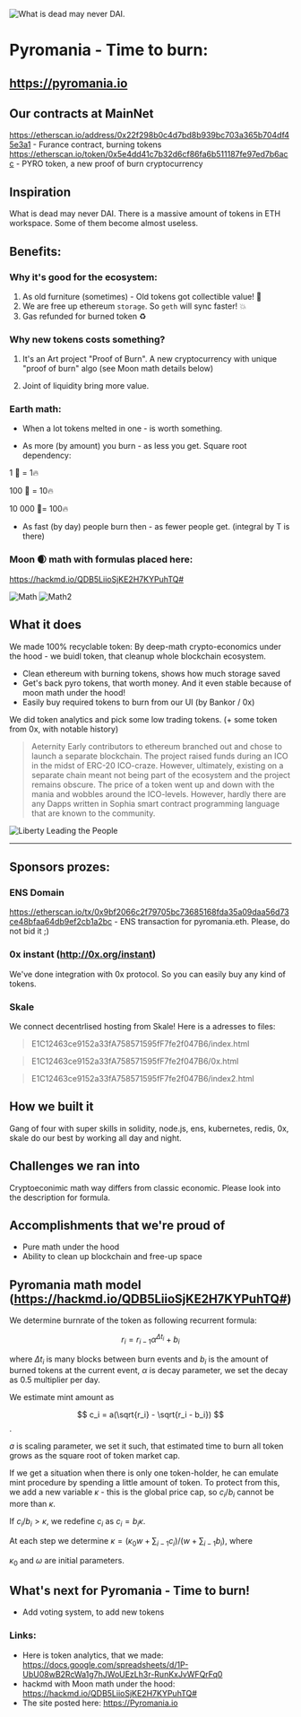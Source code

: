 ![What is dead may never DAI.
](https://github.com/zdai-io/Pyromania-ETHParis/blob/master/img/logo_pure_time_moto.jpg?raw=true "What is dead may never DAI.
")

# Pyromania - Time to burn: 

## https://pyromania.io

## Our contracts at MainNet
https://etherscan.io/address/0x22f298b0c4d7bd8b939bc703a365b704df45e3a1 - Furance contract, burning tokens
https://etherscan.io/token/0x5e4dd41c7b32d6cf86fa6b511187fe97ed7b6acc - PYRO token, a new proof of burn cryptocurrency


## Inspiration

What is dead may never DAI.
There is a massive amount of tokens in ETH workspace. Some of them become almost useless.

## Benefits:

### Why it's good for the ecosystem:

1. As old furniture (sometimes) - Old tokens got collectible value! 🏺
2. We are free up ethereum `storage`. So `geth` will sync faster! 💥
3. Gas refunded for burned token :recycle:

### Why new tokens costs something?

1. It's an Art project "Proof of Burn". A new cryptocurrency with unique "proof of burn" algo (see Moon math details below)

2. Joint of liquidity bring more value.

### Earth math:

- When a lot tokens melted in one - is worth something.

- As more (by amount) you burn - as less you get.
Square root dependency:

1 🧸  = 1🔥

100 🧸 = 10🔥

10 000 🧸= 100🔥


- As fast (by day) people burn then - as fewer people get. (integral by T is there)


### Moon 🌒 math with formulas placed here:
 https://hackmd.io/QDB5LiioSjKE2H7KYPuhTQ#

![Math](https://github.com/zdai-io/Pyromania-ETHParis/blob/master/img/math2.png?raw=true "Math1")
![Math2](https://github.com/zdai-io/Pyromania-ETHParis/blob/master/img/math1.png?raw=true "Math2")


## What it does

We made 100% recyclable token: By deep-math crypto-economics under the hood - we buidl token, that cleanup whole blockchain ecosystem.

- Clean ethereum with burning tokens, shows how much storage saved
- Get's back pyro tokens, that worth money. And it even stable because of moon math under the hood!
- Easily buy required tokens to burn from our UI (by Bankor / 0x)

We did token analytics and pick some low trading tokens. (+ some token from 0x, with notable history)

> Aeternity
> Early contributors to ethereum branched out and chose to launch a separate blockchain. The project raised funds during an ICO in the midst of ERC-20 ICO-craze. However, ultimately, existing on a separate chain meant not being part of the ecosystem and the project remains obscure. The price of a token went up and down with the mania and wobbles around the ICO-levels. However, hardly there are any Dapps written in Sophia smart contract programming language that are known to the community.

![Liberty Leading the People](https://github.com/zdai-io/Pyromania-ETHParis/blob/master/img/Liberty%20Leading%20the%20People_chart.jpg?raw=true "Liberty Leading the People
")

---

## Sponsors prozes:

### ENS Domain
https://etherscan.io/tx/0x9bf2066c2f79705bc73685168fda35a09daa56d73ce48bfaa64db9ef2cb1a2bc - ENS transaction for pyromania.eth. Please, do not bid it ;)

### 0x instant (http://0x.org/instant) 
We've done integration with 0x protocol. So you can easily buy any kind of tokens.

### Skale
We connect decentrlised hosting from Skale!
Here is a adresses to files:

> E1C12463ce9152a33fA758571595fF7fe2f047B6/index.html

> E1C12463ce9152a33fA758571595fF7fe2f047B6/0x.html

> E1C12463ce9152a33fA758571595fF7fe2f047B6/index2.html


## How we built it

Gang of four with super skills in solidity, node.js, ens, kubernetes, redis, 0x, skale do our best by working all day and night.

## Challenges we ran into

Cryptoeconimic math way differs from classic economic. Please look into the description for formula.

## Accomplishments that we're proud of

- Pure math under the hood
- Ability to clean up blockchain and free-up space

## Pyromania math model (https://hackmd.io/QDB5LiioSjKE2H7KYPuhTQ#)

We determine burnrate of the token as following recurrent formula:

$$ r_i = r_{i-1} \alpha^{\Delta t_i} + b_i$$

where $\Delta t_i$ is many blocks between burn events and $b_i$ is the amount of burned tokens at the current event, $\alpha$ is decay parameter, we set the decay as $0.5$ multiplier per day.

We estimate mint amount as

$$ c_i = a(\sqrt{r_i} - \sqrt{r_i - b_i}) $$.

$a$ is scaling parameter, we set it such, that estimated time to burn all token grows as the square root of token market cap.

If we get a situation when there is only one token-holder, he can emulate mint procedure by spending a little amount of token. To protect from this, we add a new variable $\kappa$ - this is the global price cap, so $c_i/b_i$ cannot be more than $\kappa$.

If $c_i/b_i > \kappa$, we redefine $c_i$ as $c_i = b_i\kappa$.

At each step we determine $\kappa = (\kappa_0 w + \sum_{i-1} c_i)/(w + \sum_{i-1} b_i)$, where

$\kappa_0$ and $\omega$ are initial parameters.


## What's next for Pyromania - Time to burn!

- Add voting system, to add new tokens

### Links:
- Here is token analytics, that we made: https://docs.google.com/spreadsheets/d/1P-UbU08wB2RcWa1g7hJWoUEzLh3r-RunKxJvWFQrFq0
- hackmd with Moon math under the hood: https://hackmd.io/QDB5LiioSjKE2H7KYPuhTQ#
- The site posted here: https://Pyromania.io
